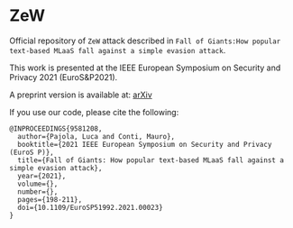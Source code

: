 # ZeW

Official repository of ``ZeW`` attack described in ``Fall of Giants:How popular text-based MLaaS fall against a simple evasion attack``.


This work is presented at the IEEE European Symposium on Security and Privacy 2021 (EuroS&P2021).


A preprint version is available at: [arXiv](https://arxiv.org/abs/2104.05996)

If you use our code, please cite the following:

```
@INPROCEEDINGS{9581208,
  author={Pajola, Luca and Conti, Mauro},
  booktitle={2021 IEEE European Symposium on Security and Privacy (EuroS P)}, 
  title={Fall of Giants: How popular text-based MLaaS fall against a simple evasion attack}, 
  year={2021},
  volume={},
  number={},
  pages={198-211},
  doi={10.1109/EuroSP51992.2021.00023}
}
```

